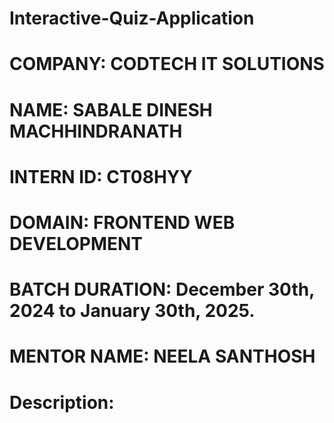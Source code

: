 # Interactive-Quiz-Application

# COMPANY: CODTECH IT SOLUTIONS

# NAME: SABALE DINESH MACHHINDRANATH

# INTERN ID: CT08HYY

# DOMAIN: FRONTEND WEB DEVELOPMENT

# BATCH DURATION: December 30th, 2024 to January 30th, 2025.

# MENTOR NAME: NEELA SANTHOSH

# Description:
